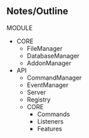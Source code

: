 Notes/Outline
--------

MODULE
  - CORE
    - FileManager
    - DatabaseManager
    - AddonManager
  - API
    - CommandManager
    - EventManager
    - Server
    - Registry
    - CORE
      - Commands
      - Listeners
      - Features